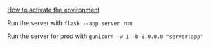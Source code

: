 [How to activate the environment](https://flask.palletsprojects.com/en/3.0.x/installation/#activate-the-environment)

Run the server with `flask --app server run`

Run the server for prod with `gunicorn -w 1 -b 0.0.0.0 "server:app"`